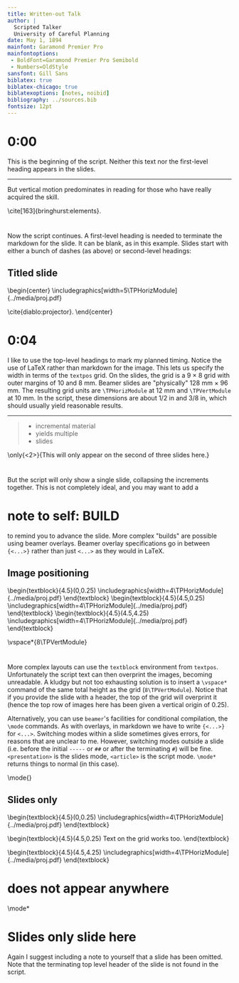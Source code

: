 ```yaml
---
title: Written-out Talk
author: |
  Scripted Talker  
  University of Careful Planning
date: May 1, 1894
mainfont: Garamond Premier Pro
mainfontoptions:
 - BoldFont=Garamond Premier Pro Semibold
 - Numbers=OldStyle
sansfont: Gill Sans
biblatex: true
biblatex-chicago: true
biblatexoptions: [notes, noibid]
bibliography: ../sources.bib
fontsize: 12pt
---
```


# 0:00

This is the beginning of the script. Neither this text nor the first-level heading appears in the slides.

-----

But vertical motion predominates in reading for those who have really acquired the skill.

\cite[163]{bringhurst:elements}.

# 

Now the script continues. A first-level heading is needed to terminate the markdown for the slide. It can be blank, as in this example. Slides start with either a bunch of dashes (as above) or second-level headings:

## Titled slide

\begin{center}
\includegraphics[width=5\TPHorizModule]{../media/proj.pdf}

\cite{diablo:projector}.
\end{center}

# 0:04

I like to use the top-level headings to mark my planned timing.
Notice the use of LaTeX rather than markdown for the image. This lets us specify the width in terms of the `textpos` grid. On the slides, the grid is a 9 $\times$ 8 grid with outer margins of 10 and 8 mm. Beamer slides are "physically" 128 mm $\times$ 96 mm. The resulting grid units are `\TPHorizModule` at 12 mm and `\TPVertModule` at 10 mm. In the script, these dimensions are about 1/2 in and 3/8 in, which should usually yield reasonable results.

-----

> - incremental material
> - yields multiple
> - slides

\only{<2>}{This will only appear on the second of three slides here.}

#

But the script will only show a single slide, collapsing the increments together. This is not completely ideal, and you may want to add a

# note to self: BUILD

to remind you to advance the slide. More complex "builds" are possible using beamer overlays. Beamer overlay specifications go in between `{<...>}` rather than just `<...>` as they would in LaTeX.

## Image positioning

\begin{textblock}{4.5}(0,0.25)
\includegraphics[width=4\TPHorizModule]{../media/proj.pdf}
\end{textblock}
\begin{textblock}{4.5}(4.5,0.25)
\includegraphics[width=4\TPHorizModule]{../media/proj.pdf}
\end{textblock}
\begin{textblock}{4.5}(4.5,4.25)
\includegraphics[width=4\TPHorizModule]{../media/proj.pdf}
\end{textblock}

\vspace*{8\TPVertModule}

#

More complex layouts can use the `textblock` environment from `textpos`. Unfortunately the script text can then overprint the images, becoming unreadable. A kludgy but not too exhausting solution is to insert a `\vspace*` command of the same total height as the grid (`8\TPVertModule`). Notice that if you provide the slide with a header, the top of the grid will overprint it (hence the top row of images here has been given a vertical origin of 0.25).

Alternatively, you can use `beamer`'s facilities for conditional compilation, the `\mode` commands. As with overlays, in markdown we have to write `{<...>}` for `<...>`. Switching modes within a slide sometimes gives errors, for reasons that are unclear to me. However, switching modes outside a slide (i.e. before the initial `-----` or `##` or after the terminating `#`) will be fine. `<presentation>` is the slides mode, `<article>` is the script mode. `\mode*` returns things to normal (in this case).

\mode{<presentation>}

## Slides only

\begin{textblock}{4.5}(0,0.25)
\includegraphics[width=4\TPHorizModule]{../media/proj.pdf}
\end{textblock}

\begin{textblock}{4.5}(4.5,0.25)
Text on the grid works too.
\end{textblock}

\begin{textblock}{4.5}(4.5,4.25)
\includegraphics[width=4\TPHorizModule]{../media/proj.pdf}
\end{textblock}

# does not appear anywhere

\mode*

# Slides only slide here

Again I suggest including a note to yourself that a slide has been omitted. Note that the terminating top level header of the slide is not found in the script. 
